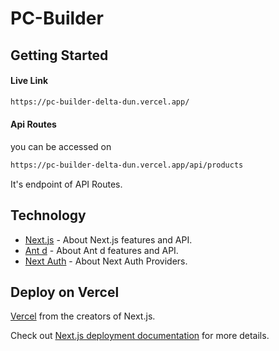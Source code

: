 # PC-Builder

## Getting Started

#### Live Link

```bash
https://pc-builder-delta-dun.vercel.app/
```

#### Api Routes

you can be accessed on

```bash
https://pc-builder-delta-dun.vercel.app/api/products
```

It's endpoint of API Routes.

## Technology

- [Next.js](https://nextjs.org/docs) - About Next.js features and API.
- [Ant d](https://ant.design/components/overview) - About Ant d features and API.
- [Next Auth](https://next-auth.js.org/getting-started/example) - About Next Auth Providers.

## Deploy on Vercel

[Vercel](https://vercel.com/new?utm_medium=default-template&filter=next.js&utm_source=create-next-app&utm_campaign=create-next-app-readme) from the creators of Next.js.

Check out [Next.js deployment documentation](https://nextjs.org/docs/deployment) for more details.

